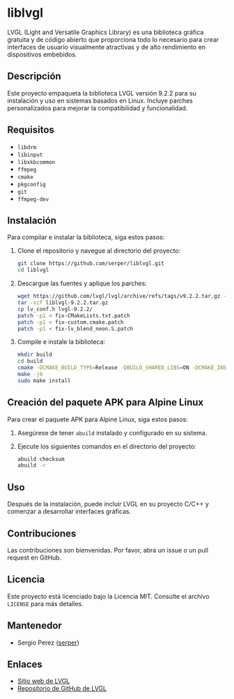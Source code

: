 # liblvgl

LVGL (Light and Versatile Graphics Library) es una biblioteca gráfica gratuita y de código abierto que proporciona todo lo necesario para crear interfaces de usuario visualmente atractivas y de alto rendimiento en dispositivos embebidos.

## Descripción

Este proyecto empaqueta la biblioteca LVGL versión 9.2.2 para su instalación y uso en sistemas basados en Linux. Incluye parches personalizados para mejorar la compatibilidad y funcionalidad.

## Requisitos

- `libdrm`
- `libinput`
- `libxkbcommon`
- `ffmpeg`
- `cmake`
- `pkgconfig`
- `git`
- `ffmpeg-dev`

## Instalación

Para compilar e instalar la biblioteca, siga estos pasos:

1. Clone el repositorio y navegue al directorio del proyecto:
    ```sh
    git clone https://github.com/serper/liblvgl.git
    cd liblvgl
    ```

2. Descargue las fuentes y aplique los parches:
    ```sh
    wget https://github.com/lvgl/lvgl/archive/refs/tags/v9.2.2.tar.gz -O liblvgl-9.2.2.tar.gz
    tar -xzf liblvgl-9.2.2.tar.gz
    cp lv_conf.h lvgl-9.2.2/
    patch -p1 < fix-CMakeLists.txt.patch
    patch -p1 < fix-custom.cmake.patch
    patch -p1 < fix-lv_blend_neon.S.patch
    ```

3. Compile e instale la biblioteca:
    ```sh
    mkdir build
    cd build
    cmake -DCMAKE_BUILD_TYPE=Release -DBUILD_SHARED_LIBS=ON -DCMAKE_INSTALL_PREFIX=/usr -DLV_CONF_BUILD_DISABLE_DEMOS=0 -DLV_CONF_BUILD_DISABLE_EXAMPLES=0 ..
    make -j8
    sudo make install
    ```

## Creación del paquete APK para Alpine Linux

Para crear el paquete APK para Alpine Linux, siga estos pasos:

1. Asegúrese de tener `abuild` instalado y configurado en su sistema.

2. Ejecute los siguientes comandos en el directorio del proyecto:
    ```sh
    abuild checksum
    abuild -r
    ```

## Uso

Después de la instalación, puede incluir LVGL en su proyecto C/C++ y comenzar a desarrollar interfaces gráficas.

## Contribuciones

Las contribuciones son bienvenidas. Por favor, abra un issue o un pull request en GitHub.

## Licencia

Este proyecto está licenciado bajo la Licencia MIT. Consulte el archivo `LICENSE` para más detalles.

## Mantenedor

- Sergio Perez ([serper](https://github.com/serper))

## Enlaces

- [Sitio web de LVGL](https://lvgl.io)
- [Repositorio de GitHub de LVGL](https://github.com/lvgl/lvgl)
